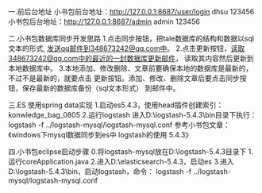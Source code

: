 一.前后台地址
小书包前台地址：http://127.0.0.1:8687/user/login  dhsu  123456
小书包后台地址：http://127.0.0.1:8687/admin  admin  123456

二.小书包数据库同步开发思路
1.点击同步按钮，把tale数据库的结构和数据以sql文本的形式,
  发送qq邮件到348673242@qq.com中。
2.点击更新按钮，读取348673242@qq.com中的最近的一封数据库更新邮件，
读取其内容然后更新到本地数据库中。
3.本地添加、修改删除、文章前要确保本地的数据库是最新的，不过不是最新的，就要点击
更新按钮。添加、修改、删除文章后要点击同步按钮，保存最新的数据库备份（sql文本形式）
到邮件中。

三.ES
使用spring data实现
1.启动es5.4.3，使用head插件创建索引：konwledge_bag_0805
2.运行logstash
进入D:\logstash-5.4.3\bin目录下执行：
logstash -f ../logstash-mysql/logstash-mysql.conf
参考小书包文章：《windows下mysql数据同步到es中 logstash的使用 5.4.3》

四.小书包eclipse启动步骤
0.将logstash-mysql放在D:\logstash-5.4.3目录下
1.运行coreApplication.java
2.进入D:\elasticsearch-5.4.3，启动es
3.进入D:\logstash-5.4.3\bin，启动logstash，命令：
logstash -f ../logstash-mysql/logstash-mysql.conf
